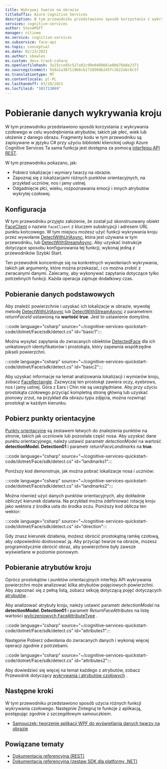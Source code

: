 ```yaml
---
title: Wykrywaj twarze na obrazie
titleSuffix: Azure Cognitive Services
description: W tym przewodniku przedstawiono sposób korzystania z wykrywania czołowego w celu wyodrębnienia atrybutów, takich jak płeć, wiek lub ułożenie z danego obrazu.
services: cognitive-services
author: SteveMSFT
manager: nitinme
ms.service: cognitive-services
ms.subservice: face-api
ms.topic: conceptual
ms.date: 02/23/2021
ms.author: sbowles
ms.custom: devx-track-csharp
ms.openlocfilehash: 3a15cce45c527a92c99e0488661e0b67bb8e2371
ms.sourcegitcommit: 910a1a38711966cb171050db245fc3b22abc8c5f
ms.translationtype: MT
ms.contentlocale: pl-PL
ms.lasthandoff: 03/20/2021
ms.locfileid: "101713069"
---
```

# <a name="get-face-detection-data"></a>Pobieranie danych wykrywania kroju

W tym przewodniku przedstawiono sposób korzystania z wykrywania czołowego w celu wyodrębnienia atrybutów, takich jak płeć, wiek lub ułożenie z danego obrazu. Fragmenty kodu w tym przewodniku są zapisywane w języku C# przy użyciu biblioteki klienckiej usługi Azure Cognitive Services Ta sama funkcja jest dostępna za pomocą [interfejsu API REST](https://westus.dev.cognitive.microsoft.com/docs/services/563879b61984550e40cbbe8d/operations/563879b61984550f30395236).

W tym przewodniku pokazano, jak:

- Pobierz lokalizacje i wymiary twarzy na obrazie.
- Zapoznaj się z lokalizacjami różnych punktów orientacyjnych, na przykład uczniów, nos i jamy ustnej.
- Odgadnięcie płci, wieku, rozpoznawania emocji i innych atrybutów wykrytej czołowej.

## <a name="setup"></a>Konfiguracja

W tym przewodniku przyjęto założenie, że został już skonstruowany obiekt [FaceClient](/dotnet/api/microsoft.azure.cognitiveservices.vision.face.faceclient) o nazwie `faceClient` z kluczem subskrypcji i adresem URL punktu końcowego. W tym miejscu możesz użyć funkcji wykrywania kroju przez wywołanie [DetectWithUrlAsync](/dotnet/api/microsoft.azure.cognitiveservices.vision.face.faceoperationsextensions.detectwithurlasync), która jest używana w tym przewodniku, lub [DetectWithStreamAsync](/dotnet/api/microsoft.azure.cognitiveservices.vision.face.faceoperationsextensions.detectwithstreamasync). Aby uzyskać instrukcje dotyczące sposobu konfigurowania tej funkcji, wykonaj jedną z przewodników Szybki Start.

Ten przewodnik koncentruje się na konkretnych wywołaniach wykrywania, takich jak argumenty, które można przekazać, i co można zrobić z zwracanymi danymi. Zalecamy, aby wykonywać zapytania dotyczące tylko potrzebnych funkcji. Każda operacja zajmuje dodatkowy czas.

## <a name="get-basic-face-data"></a>Pobieranie danych podstawowych

Aby znaleźć powierzchnie i uzyskać ich lokalizacje w obrazie, wywołaj metodę [DetectWithUrlAsync](/dotnet/api/microsoft.azure.cognitiveservices.vision.face.faceoperationsextensions.detectwithurlasync) lub [DetectWithStreamAsync](/dotnet/api/microsoft.azure.cognitiveservices.vision.face.faceoperationsextensions.detectwithstreamasync) z parametrem _returnFaceId_ ustawioną na **wartość true**. Jest to ustawienie domyślne.

:::code language="csharp" source="~/cognitive-services-quickstart-code/dotnet/Face/sdk/detect.cs" id="basic1":::

Można wysyłać zapytania do zwracanych obiektów [DetectedFace](/dotnet/api/microsoft.azure.cognitiveservices.vision.face.models.detectedface) dla ich unikatowych identyfikatorów i prostokąta, który zapewnia współrzędne pikseli powierzchni.

:::code language="csharp" source="~/cognitive-services-quickstart-code/dotnet/Face/sdk/detect.cs" id="basic2":::

Aby uzyskać informacje na temat analizowania lokalizacji i wymiarów kroju, zobacz [FaceRectangle](/dotnet/api/microsoft.azure.cognitiveservices.vision.face.models.facerectangle). Zazwyczaj ten prostokąt zawiera oczy, eyebrows, nos i jamy ustnej. Góra z Ears i Chin nie są uwzględniane. Aby przy użyciu prostokąta czołowego przyciąć kompletną stronę główną lub uzyskać pionowy zrzut, na przykład dla obrazu typu zdjęcia, można rozwinąć prostokąt w każdym kierunku.

## <a name="get-face-landmarks"></a>Pobierz punkty orientacyjne

[Punkty orientacyjne](../concepts/face-detection.md#face-landmarks) są zestawem łatwych do znalezienia punktów na stronie, takich jak uczniowie lub pozostała część nosa. Aby uzyskać dane punktu orientacyjnego, należy ustawić parametr _detectionModel_ na wartość **detectionModel. Detection01** i parametr _returnFaceLandmarks_ na **true**.

:::code language="csharp" source="~/cognitive-services-quickstart-code/dotnet/Face/sdk/detect.cs" id="landmarks1":::

Poniższy kod demonstruje, jak można pobrać lokalizacje nosa i uczniów:

:::code language="csharp" source="~/cognitive-services-quickstart-code/dotnet/Face/sdk/detect.cs" id="landmarks2":::

Można również użyć danych punktów orientacyjnych, aby dokładnie obliczyć kierunek działania. Na przykład można zdefiniować rotację kroju jako wektora z środka usta do środka oczu. Poniższy kod oblicza ten wektor:

:::code language="csharp" source="~/cognitive-services-quickstart-code/dotnet/Face/sdk/detect.cs" id="direction":::

Gdy znasz kierunek działania, możesz obrócić prostokątną ramkę czołową, aby odpowiednio dostosować ją. Aby przyciąć twarze na obrazie, możesz programistycznie obrócić obraz, aby powierzchnie były zawsze wyświetlane w poziomie pionowym.

## <a name="get-face-attributes"></a>Pobieranie atrybutów kroju

Oprócz prostokątów i punktów orientacyjnych interfejs API wykrywania powierzchni może analizować kilka atrybutów pojęciowych powierzchni. Aby zapoznać się z pełną listą, zobacz sekcję dotyczącą pojęć dotyczących [atrybutów](../concepts/face-detection.md#attributes) .

Aby analizować atrybuty kroju, należy ustawić parametr _detectionModel_ na **detectionModel. Detection01** i parametr _ReturnFaceAttributes_ na listę wartości [wyliczeniowych FaceAttributeType](/dotnet/api/microsoft.azure.cognitiveservices.vision.face.models.faceattributetype) .

:::code language="csharp" source="~/cognitive-services-quickstart-code/dotnet/Face/sdk/detect.cs" id="attributes1":::

Następnie Pobierz odwołania do zwracanych danych i wykonaj więcej operacji zgodnie z potrzebami.

:::code language="csharp" source="~/cognitive-services-quickstart-code/dotnet/Face/sdk/detect.cs" id="attributes2":::

Aby dowiedzieć się więcej na temat każdego z atrybutów, zobacz Przewodnik dotyczący [wykrywania i atrybutów czołowych](../concepts/face-detection.md) .

## <a name="next-steps"></a>Następne kroki

W tym przewodniku przedstawiono sposób użycia różnych funkcji wykrywania czołowego. Następnie Zintegruj te funkcje z aplikacją, postępując zgodnie z szczegółowym samouczkiem.

- [Samouczek: tworzenie aplikacji WPF do wyświetlania danych twarzy na obrazie](../Tutorials/FaceAPIinCSharpTutorial.md)

## <a name="related-topics"></a>Powiązane tematy

- [Dokumentacja referencyjna (REST)](https://westus.dev.cognitive.microsoft.com/docs/services/563879b61984550e40cbbe8d/operations/563879b61984550f30395236)
- [Dokumentacja referencyjna (zestaw SDK dla platformy .NET)](/dotnet/api/overview/azure/cognitiveservices/client/faceapi)
